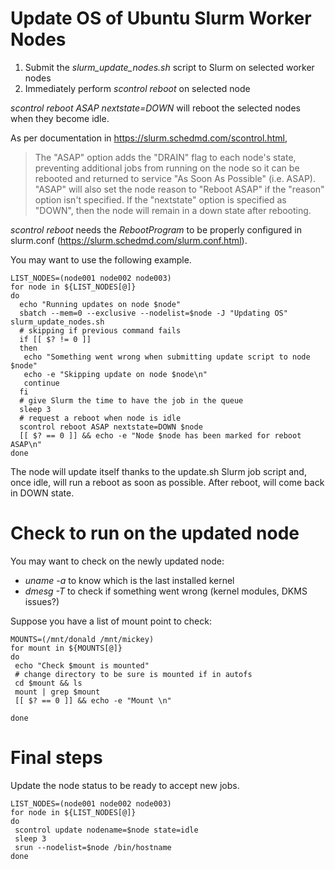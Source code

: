 # Update OS of Ubuntu Slurm Worker Nodes

1. Submit the _slurm_update_nodes.sh_ script to Slurm on selected worker nodes
2. Immediately perform _scontrol reboot_ on selected node
 
_scontrol reboot ASAP nextstate=DOWN_ will reboot the selected nodes when they become idle.

As per documentation in https://slurm.schedmd.com/scontrol.html, 

>The "ASAP" option adds the "DRAIN" flag to each node's state, preventing additional jobs from running on the node so it can be rebooted and returned to service "As Soon As Possible" (i.e. ASAP). "ASAP" will also set the node reason to "Reboot ASAP" if the "reason" option isn't specified. If the "nextstate" option is specified as "DOWN", then the node will remain in a down state after rebooting. 

_scontrol reboot_ needs the _RebootProgram_ to be properly configured in slurm.conf (https://slurm.schedmd.com/slurm.conf.html). 

You may want to use the following example.

```console
LIST_NODES=(node001 node002 node003)
for node in ${LIST_NODES[@]}
do
  echo "Running updates on node $node"
  sbatch --mem=0 --exclusive --nodelist=$node -J "Updating OS" slurm_update_nodes.sh
  # skipping if previous command fails
  if [[ $? != 0 ]]
  then
   echo "Something went wrong when submitting update script to node $node"
   echo -e "Skipping update on node $node\n"
   continue
  fi
  # give Slurm the time to have the job in the queue
  sleep 3
  # request a reboot when node is idle
  scontrol reboot ASAP nextstate=DOWN $node
  [[ $? == 0 ]] && echo -e "Node $node has been marked for reboot ASAP\n"
done
```

The node will update itself thanks to the update.sh Slurm job script and, once idle, will run a reboot as soon as possible. After reboot, will come back in DOWN state.

# Check to run on the updated node

You may want to check on the newly updated node:

- _uname -a_ to know which is the last installed kernel
- _dmesg -T_ to check if something went wrong (kernel modules, DKMS issues?)

Suppose you have a list of mount point to check:

```console
MOUNTS=(/mnt/donald /mnt/mickey)
for mount in ${MOUNTS[@]}
do
 echo "Check $mount is mounted"
 # change directory to be sure is mounted if in autofs 
 cd $mount && ls
 mount | grep $mount
 [[ $? == 0 ]] && echo -e "Mount \n"
 
done
```

# Final steps

Update the node status to be ready to accept new jobs. 

```console
LIST_NODES=(node001 node002 node003)
for node in ${LIST_NODES[@]}
do
 scontrol update nodename=$node state=idle
 sleep 3
 srun --nodelist=$node /bin/hostname
done
```



